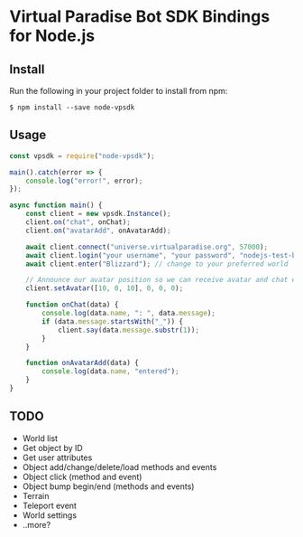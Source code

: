 # Virtual Paradise Bot SDK Bindings for Node.js

## Install
Run the following in your project folder to install from npm:
```shell
$ npm install --save node-vpsdk
```

## Usage
```javascript
const vpsdk = require("node-vpsdk");

main().catch(error => {
    console.log("error!", error);
});

async function main() {
    const client = new vpsdk.Instance();
    client.on("chat", onChat);
    client.on("avatarAdd", onAvatarAdd);

    await client.connect("universe.virtualparadise.org", 57000);
    await client.login("your username", "your password", "nodejs-test-bot");
    await client.enter("Blizzard"); // change to your preferred world

    // Announce our avatar position so we can receive avatar and chat events
    client.setAvatar([10, 0, 10], 0, 0, 0);

    function onChat(data) {
        console.log(data.name, ": ", data.message);
        if (data.message.startsWith("_")) {
            client.say(data.message.substr(1));
        }
    }

    function onAvatarAdd(data) {
        console.log(data.name, "entered");
    }
}
```

## TODO
- World list
- Get object by ID
- Get user attributes
- Object add/change/delete/load methods and events
- Object click (method and event)
- Object bump begin/end (methods and events)
- Terrain
- Teleport event
- World settings
- ..more?
